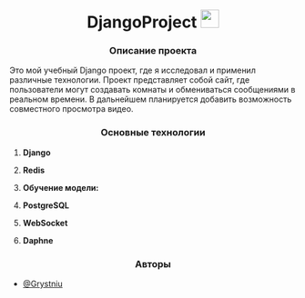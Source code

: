 <h1 align="center">DjangoProject
<img src="https://github.com/blackcater/blackcater/raw/main/images/Hi.gif" height="32"/></h1>
<h3 align="center">Описание проекта</h3>
<p>Это мой учебный Django проект, где я исследовал и применил различные технологии. Проект представляет собой сайт, где пользователи могут создавать комнаты и обмениваться сообщениями в реальном времени. В дальнейшем планируется добавить возможность совместного просмотра видео.</p>
<h3 align="center">Основные технологии</h3>
<ol><li><p><strong>Django</strong></p></li><li><p><strong>Redis</strong></p></li><li><p><strong>Обучение модели:</strong></p></li><li><p><strong>PostgreSQL</strong></p></li><li><p><strong>WebSocket</strong></p></li><li><p><strong>Daphne</strong></p></li></ol>
<h3 align="center">Авторы</h3>
<ul><li><a href="https://github.com/Grystniu" target="_blank">@Grystniu</a></li></ul>
